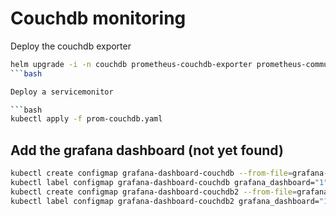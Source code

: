 # Couchdb monitoring

Deploy the couchdb exporter

```bash
helm upgrade -i -n couchdb prometheus-couchdb-exporter prometheus-community/prometheus-couchdb-exporter --set couchdb.uri=http://couchdb-couchdb.couchdb.svc:5984 --set couchdb.username=admin --set couchdb.password=<PASSWORD> --set rbac.pspEnabled=false
```bash

Deploy a servicemonitor

```bash
kubectl apply -f prom-couchdb.yaml
```

## Add the grafana dashboard (not yet found)

```bash
kubectl create configmap grafana-dashboard-couchdb --from-file=grafana-couchdb.json
kubectl label configmap grafana-dashboard-couchdb grafana_dashboard="1"
kubectl create configmap grafana-dashboard-couchdb2 --from-file=grafana-couchdb2.json
kubectl label configmap grafana-dashboard-couchdb2 grafana_dashboard="1"
```
